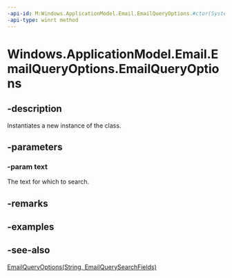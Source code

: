 ----api-id: M:Windows.ApplicationModel.Email.EmailQueryOptions.#ctor(System.String)
-api-type: winrt method
---<!-- Method syntaxpublic EmailQueryOptions(System.String text)--># Windows.ApplicationModel.Email.EmailQueryOptions.EmailQueryOptions## -descriptionInstantiates a new instance of the  class.## -parameters### -param textThe text for which to search.## -remarks## -examples## -see-also[EmailQueryOptions(String, EmailQuerySearchFields)](emailqueryoptions_emailqueryoptions_235139876.md)